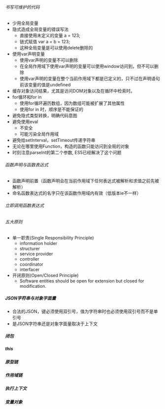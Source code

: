 ###### 书写可维护的代码

* 少用全局变量
* 隐式造成全局变量的错误写法
	* 直接使用未定义的变量   a = 123;
	* 链式赋值 var a = b = 123;
	* 这种全局变量是可以使用delete删除的
* 使用var声明变量
	* 使用var声明的变量不可以删除
	* 在全局作用域下使用var声明的变量可以使用window访问到，但不可以删除
	* 使用var声明的变量在整个当前作用域下都是已定义的，只不过在声明语句	前该变量的值是undefined
* 缓存对象访问结果，尤其是访问DOM对象以及在循环中检索时。
* for循环和for in
	* 使用for循环遍历数组，因为数组可能被扩展了其他属性
	* 使用for in 时，顺序是不能保证的
* 避免隐式类型转换，明确代码意图
* 避免使用eval
	* 不安全
	* 可能污染全局作用域
* 避免给setInterval，setTimeout传递字符串
* 无论在哪里使用Function，构造的函数只能访问到全局的对象
* 时刻注意parseInt的第二个参数, ES5已经解决了这个问题

###### 函数声明与函数表达式
* 函数声明前置（函数声明会在当前作用域下任何表达式被解析和求值之前先被解析）
* 命名函数表达式的名字只在该函数作用域内有效（低版本ie不一样）

###### 立即调用函数表达式

###### 五大原则
* 单一职责(Single Responsibility Principle)
	* information holder 
	* structurer
	* service provider
	* controller
	* coordinator
	* interfacer
* 开闭原则(Open/Closed Principle)
	* Software entities should be open for extension but closed for modification. 

##### JSON字符串与对象字面量
* 合法的JSON，键必须使用双引号，值为字符串时也必须使用双引号而不是单引号
* 是JSON字符串还是对象字面量取决于上下文

##### 闭包

##### this

##### 原型链

##### 作用域链

##### 执行上下文

##### 变量对象
